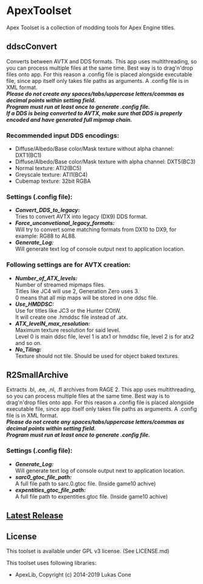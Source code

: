 # ApexToolset
Apex Toolset is a collection of modding tools for Apex Engine titles.
## ddscConvert
Converts between AVTX and DDS formats. This app uses multithreading, so you can process multiple files at the same time. Best way is to drag'n'drop files onto app.
For this reason a .config file is placed alongside executable file, since app itself only takes file paths as arguments.
A .config file is in XML format. \
***Please do not create any spaces/tabs/uppercase letters/commas as decimal points within setting field. \
Program must run at least once to generate .config file.\
If a DDS is being converted to AVTX, make sure that DDS is properly encoded and have generated full mipmap chain.***

### Recommended input DDS encodings:
- Diffuse/Albedo/Base color/Mask texture without alpha channel: DXT1(BC1)
- Diffuse/Albedo/Base color/Mask texture with alpha channel: DXT5(BC3)
- Normal texture: ATI2(BC5)
- Greyscale texture: ATI1(BC4)
- Cubemap texture: 32bit RGBA

### Settings (.config file):
- ***Convert_DDS_to_legacy:***\
        Tries to convert AVTX into legacy (DX9) DDS format.
- ***Force_unconvetional_legacy_formats:***\
        Will try to convert some matching formats from DX10 to DX9, for example: RG88 to AL88.
- ***Generate_Log:***\
        Will generate text log of console output next to application location.
        
### Following settings are for AVTX creation:
- ***Number_of_ATX_levels:***\
        Number of streamed mipmaps files.\
        Titles like JC4 will use 2, Generation Zero uses 3.\
        0 means that all mip maps will be stored in one ddsc file.
- ***Use_HMDDSC:***\
        Use for titles like JC3 or the Hunter COtW.\
        It will create one .hmddsc file instead of .atx.
- ***ATX_levelN_max_resolution:***\
        Maximum texture resolution for said level.\
        Level 0 is main ddsc file, level 1 is atx1 or hmddsc file, level 2 is for atx2 and so on.
- ***No_Tiling:***\
        Texture should not tile. Should be used for object baked textures.
 
 ## R2SmallArchive
Extracts .bl, .ee, .nl, .fl archives from RAGE 2. This app uses multithreading, so you can process multiple files at the same time. Best way is to drag'n'drop files onto app.
For this reason a .config file is placed alongside executable file, since app itself only takes file paths as arguments.
A .config file is in XML format. \
***Please do not create any spaces/tabs/uppercase letters/commas as decimal points within setting field. \
Program must run at least once to generate .config file.***
 
### Settings (.config file):
- ***Generate_Log:***\
        Will generate text log of console output next to application location. 
- ***sarc0_gtoc_file_path:***\
        A full file path to sarc.0.gtoc file. (Inside game10 achive)
 - ***expentities_gtoc_file_path:***\
        A full file path to expentities.gtoc file. (Inside game10 achive)       
 
## [Latest Release](https://github.com/PredatorCZ/ApexToolset/releases)

## License
This toolset is available under GPL v3 license. (See LICENSE.md)

This toolset uses following libraries:

* ApexLib, Copyright (c) 2014-2019 Lukas Cone

  
